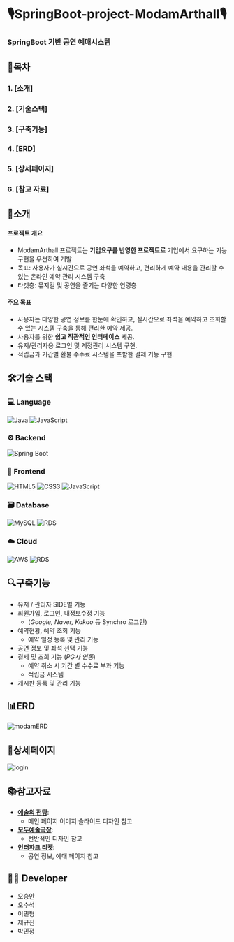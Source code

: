 # 🎙️SpringBoot-project-ModamArthall🎙️
### SpringBoot 기반 공연 예매시스템

## 📖목차
### 1. [소개]
### 2. [기술스택]
### 3. [구축기능]
### 4. [ERD]
### 5. [상세페이지]
### 6. [참고 자료]

## 👀소개
#### 프로젝트 개요
- ModamArthall 프로젝트는 **기업요구를 반영한 프로젝트로** 기업에서 요구하는 기능 구현을 우선하여 개발
- 목표: 사용자가 실시간으로 공연 좌석을 예약하고, 편리하게 예약 내용을 관리할 수 있는 온라인 예약 관리 시스템 구축
- 타겟층: 뮤지컬 및 공연을 즐기는 다양한 연령층
#### 주요 목표
- 사용자는 다양한 공연 정보를 한눈에 확인하고, 실시간으로 좌석을 예약하고 조회할 수 있는 시스템 구축을 통해 편리한 예약 제공.
- 사용자를 위한 **쉽고 직관적인 인터페이스** 제공.
- 유저/관리자용 로그인 및 계정관리 시스템 구현.
- 적립금과 기간별 환불 수수료 시스템을 포함한 결제 기능 구현.
## 🛠️기술 스택

### 💻 Language
![Java](https://img.shields.io/badge/Java-ED8B00?style=flat&logo=java&logoColor=white)
![JavaScript](https://img.shields.io/badge/JavaScript-ES6%2B-F7DF1E?style=flat&logo=javascript&logoColor=black)

### ⚙️ Backend
![Spring Boot](https://img.shields.io/badge/Spring%20Boot-2.5.4-6DB33F?style=flat&logo=spring-boot&logoColor=white)

### 🎨 Frontend
![HTML5](https://img.shields.io/badge/HTML5-5C5F67-E34F26?style=flat&logo=html5&logoColor=white)
![CSS3](https://img.shields.io/badge/CSS3-1572B6-1572B6?style=flat&logo=css3&logoColor=white)
![JavaScript](https://img.shields.io/badge/JavaScript-ES6%2B-F7DF1E?style=flat&logo=javascript&logoColor=black)

### 🗃️ Database
![MySQL](https://img.shields.io/badge/MySQL-8.0-4479A1?style=flat&logo=mysql&logoColor=white)
![RDS](https://img.shields.io/badge/AWS%20RDS-Database-527FFF?style=flat&logo=amazon-rds&logoColor=white)

### ☁️ Cloud
![AWS](https://img.shields.io/badge/AWS-Cloud-F28D00?style=flat&logo=amazon-aws&logoColor=white)
![RDS](https://img.shields.io/badge/AWS%20RDS-Database-527FFF?style=flat&logo=amazon-rds&logoColor=white)
## 🔍구축기능

- 유저 / 관리자 SIDE별 기능
- 회원가입, 로그인, 내정보수정 기능
    - (*Google, Naver, Kakao* 등 Synchro 로그인)
- 예약현황, 예약 조회 기능
    - 예약 일정 등록 및 관리 기능
- 공연 정보 및 좌석 선택 기능
- 결제 및 조회 기능 (*PG사 연동*)
    - 예약 취소 시 기간 별 수수료 부과 기능
    - 적립금 시스템
- 게시판 등록 및 관리 기능

## 📊ERD
![modamERD](https://github.com/user-attachments/assets/0e2f5463-801b-4ad9-bdd2-255c3843a20a)
## 📑상세페이지
![login](https://github.com/user-attachments/assets/f1be0aab-70b3-4ce3-b9b7-812ce087653a)



## 📚참고자료
- **[예술의 전당](https://www.sacticket.co.kr)**:
  - 메인 페이지 이미지 슬라이드 디자인 참고
- **[모두예술극장](https://www.moduartcenter.co.kr)**:
  - 전반적인 디자인 참고
- **[인터파크 티켓](https://tickets.interpark.com)**:
  - 공연 정보, 예매 페이지 참고

## 👨‍💻 Developer
- 오승안
- 오수석
- 이민형
- 제규진
- 박민정
